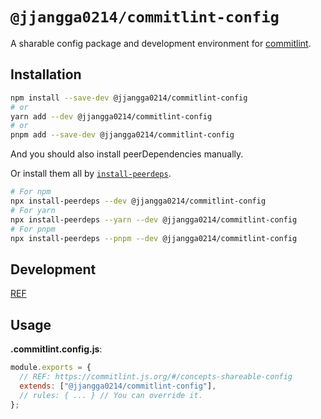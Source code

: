# `@jjangga0214/commitlint-config`

A sharable config package and development environment for [commitlint](https://commitlint.js.org/#/).

## Installation

```sh
npm install --save-dev @jjangga0214/commitlint-config
# or
yarn add --dev @jjangga0214/commitlint-config
# or
pnpm add --save-dev @jjangga0214/commitlint-config
```

And you should also install peerDependencies manually.

Or install them all by [`install-peerdeps`](https://openbase.com/js/install-peerdeps/documentation).

```sh
# For npm
npx install-peerdeps --dev @jjangga0214/commitlint-config
# For yarn
npx install-peerdeps --yarn --dev @jjangga0214/commitlint-config
# For pnpm
npx install-peerdeps --pnpm --dev @jjangga0214/commitlint-config
```

## Development

[REF](https://commitlint.js.org/#/reference-configuration?id=shareable-configuration)

## Usage

**.commitlint.config.js**:

```js
module.exports = {
  // REF: https://commitlint.js.org/#/concepts-shareable-config
  extends: ["@jjangga0214/commitlint-config"],
  // rules: { ... } // You can override it.
};
```
